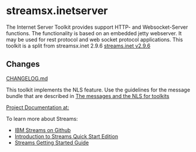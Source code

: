 # streamsx.inetserver

The Internet Server Toolkit provides support HTTP- and Websocket-Server functions. The functionality is based on an embedded 
jetty webserver. It may be used for rest protocol and web socket protocol applications.
This toolkit is a split from streamsx.inet 2.9.6
[streams.inet v2.9.6](https://github.com/IBMStreams/streamsx.inet/tree/v2.9.6)

## Changes
[CHANGELOG.md](com.ibm.streamsx.inetserver/CHANGELOG.md)

This toolkit implements the NLS feature. Use the guidelines for the message bundle that are described in [The messages and the NLS for toolkits](https://github.com/IBMStreams/administration/wiki/Messages-and-National-Language-Support-for-toolkits)

[Project Documentation at:](http://ibmstreams.github.io/streamsx.inetserver)

To learn more about Streams:
* [IBM Streams on Github](http://ibmstreams.github.io)
* [Introduction to Streams Quick Start Edition](http://ibmstreams.github.io/streamsx.documentation/docs/4.3/qse-intro/)
* [Streams Getting Started Guide](http://ibmstreams.github.io/streamsx.documentation/docs/4.3/qse-getting-started/)

